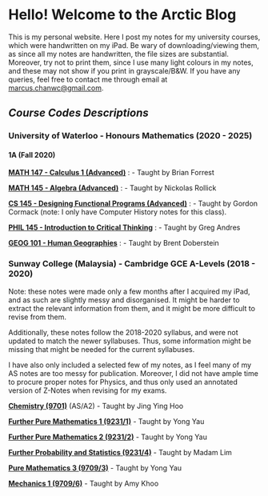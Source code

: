 # Hello! Welcome to the Arctic Blog
This is my personal website. Here I post my notes for my university courses, which were handwritten on my iPad. 
Be wary of downloading/viewing them, as since all my notes are handwritten, the file sizes are substantial. Moreover, try not to print them, since I use many light colours in my notes, and these may not show if you print in grayscale/B&W.
If you have any queries, feel free to contact me through email at marcus.chanwc@gmail.com.

## _Course Codes Descriptions_

### University of Waterloo - Honours Mathematics (2020 - 2025)
#### 1A (Fall 2020)
**[MATH 147 - Calculus 1 (Advanced)](https://github.com/mcpenguin/the-arctic-blog/blob/main/Personal%20Notes/UW%20Math%201A/MATH%20147.pdf)** : - Taught by Brian Forrest <br>

**[MATH 145 - Algebra (Advanced)](https://github.com/mcpenguin/the-arctic-blog/blob/main/Personal%20Notes/UW%20Math%201A/MATH%20145.pdf)** : - Taught by Nickolas Rollick <br>

**[CS 145 - Designing Functional Programs (Advanced)](https://github.com/mcpenguin/the-arctic-blog/blob/main/Personal%20Notes/UW%20Math%201A/CS%20145%20(Computer%20History).pdf)** : - Taught by Gordon Cormack (note: I only have Computer History notes for this class). <br>

**[PHIL 145 - Introduction to Critical Thinking](https://github.com/mcpenguin/the-arctic-blog/blob/main/Personal%20Notes/UW%20Math%201A/PHIL%20145.pdf)** : - Taught by Greg Andres <br>

**[GEOG 101 - Human Geographies](https://github.com/mcpenguin/the-arctic-blog/blob/main/Personal%20Notes/UW%20Math%201A/GEOG%20101.pdf)** : - Taught by Brent Doberstein <br>

### Sunway College (Malaysia) - Cambridge GCE A-Levels (2018 - 2020)

<p>Note: these notes were made only a few months after I acquired my iPad, and as such are slightly messy and disorganised. It might be harder to extract the relevant information from them, and it might be more difficult to revise from them.</p>
<p>Additionally, these notes follow the 2018-2020 syllabus, and were not updated to match the newer syllabuses. Thus, some information might be missing that might be needed for the current syllabuses.</p>
<p>I have also only included a selected few of my notes, as I feel many of my AS notes are too messy for publication. Moreover, I did not have ample time to procure proper notes for Physics, and thus only used an annotated version of Z-Notes when revising for my exams.</p>

**[Chemistry (9701)](https://github.com/mcpenguin/the-arctic-blog/blob/main/Personal%20Notes/A-Levels/Chemistry%20Personal%20Notes.pdf)** (AS/A2) - Taught by Jing Ying Hoo

**[Further Pure Mathematics 1 (9231/1)](https://github.com/mcpenguin/the-arctic-blog/blob/main/Personal%20Notes/A-Levels/Further%20Pure%20Mathematics%201%20Personal%20Notes.pdf)** - Taught by Yong Yau

**[Further Pure Mathematics 2 (9231/2)](https://github.com/mcpenguin/the-arctic-blog/blob/main/Personal%20Notes/A-Levels/Further%20Pure%20Mathematics%202%20Personal%20Notes.pdf)** - Taught by Yong Yau

**[Further Probability and Statistics (9231/4)](https://github.com/mcpenguin/the-arctic-blog/blob/main/Personal%20Notes/A-Levels/Further%20Probability%20and%20Statistics%20Personal%20Notes.pdf)** - Taught by Madam Lim

**[Pure Mathematics 3 (9709/3)](https://github.com/mcpenguin/the-arctic-blog/blob/main/Personal%20Notes/A-Levels/Pure%20Mathematics%203%20Personal%20Notes.pdf)** - Taught by Yong Yau

**[Mechanics 1 (9709/6)](https://github.com/mcpenguin/the-arctic-blog/blob/main/Personal%20Notes/A-Levels/Mechanics%201%20Personal%20Notes.pdf)** - Taught by Amy Khoo



  
